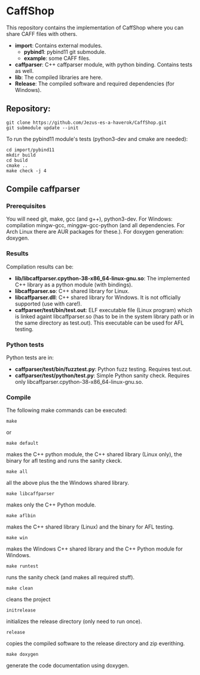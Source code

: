 # CaffShop

This repository contains the implementation of CaffShop where you can share CAFF files with others.

* **import**: Contains external modules.
    * **pybind1**: pybind11 git submodule.
    * **example**: some CAFF files.
* **caffparser**: C++ caffparser module, with python binding. Contains tests as well.
* **lib**: The compiled libraries are here.
* **Release**: The compiled software and required dependencies (for Windows).

## Repository:

    git clone https://github.com/Jezus-es-a-haverok/CaffShop.git
    git submodule update --init

To run the pybind11 module's tests (python3-dev and cmake are needed):

    cd import/pybind11
    mkdir build
    cd build
    cmake ..
    make check -j 4

## Compile caffparser

### Prerequisites

You will need git, make, gcc (and g++), python3-dev. For Windows: compilation mingw-gcc, minggw-gcc-python (and all dependencies. For Arch Linux there are AUR packages for these.). For doxygen generation: doxygen.

### Results

Compilation results can be:

* **lib/libcaffparser.cpython-38-x86_64-linux-gnu.so**: The implemented C++ library as a python module (with bindings).
* **libcaffparser.so**: C++ shared library for Linux.
* **libcaffparser.dll**: C++ shared library for Windows. It is not officially supported (use with care!).
* **caffparser/test/bin/test.out**: ELF executable file (Linux program) which is linked againt libcaffparser.so (has to be in the system library path or in the same directory as test.out). This executable can be used for AFL testing.

### Python tests

Python tests are in:

* **caffparser/test/bin/fuzztest.py**: Python fuzz testing. Requires test.out.
* **caffparser/test/python/test.py**: Simple Python sanity check. Requires only libcaffparser.cpython-38-x86_64-linux-gnu.so.

### Compile

The following make commands can be executed:

    make

or

    make default

makes the C++ python module, the C++ shared library (Linux only), the binary for afl testing and runs the sanity ckeck.

    make all

all the above plus the the Windows shared library.

    make libcaffparser

makes only the C++ Python module.

    make aflbin

makes the C++ shared library (Linux) and the binary for AFL testing.

    make win

makes the Windows C++ shared library and the C++ Python module for Windows.

    make runtest

runs the sanity check (and makes all required stuff).

    make clean

cleans the project

    initrelease

initializes the release directory (only need to run once).

    release

copies the compiled software to the release directory and zip everithing.

    make doxygen

generate the code documentation using doxygen.
